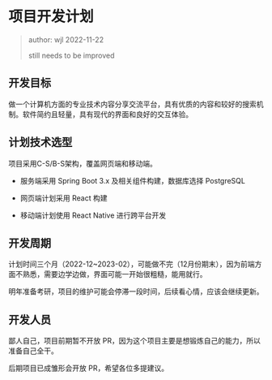 # 项目开发计划

> author: wjl 2022-11-22
> 
> still needs to be improved

## 开发目标

做一个计算机方面的专业技术内容分享交流平台，具有优质的内容和较好的搜索机制。软件简约且轻量，具有现代的界面和良好的交互体验。

## 计划技术选型

项目采用C-S/B-S架构，覆盖网页端和移动端。

- 服务端采用 Spring Boot 3.x 及相关组件构建，数据库选择 PostgreSQL

- 网页端计划采用 React 构建

- 移动端计划使用 React Native 进行跨平台开发

## 开发周期

计划时间三个月（2022-12~2023-02），可能做不完（12月份期末），因为前端方面不熟悉，需要边学边做，界面可能一开始很粗糙，能用就行。

明年准备考研，项目的维护可能会停滞一段时间，后续看心情，应该会继续更新。

## 开发人员

鄙人自己，项目前期暂不开放 PR，因为这个项目主要是想锻炼自己的能力，所以准备自己全干。

后期项目已成雏形会开放 PR，希望各位多提建议。
